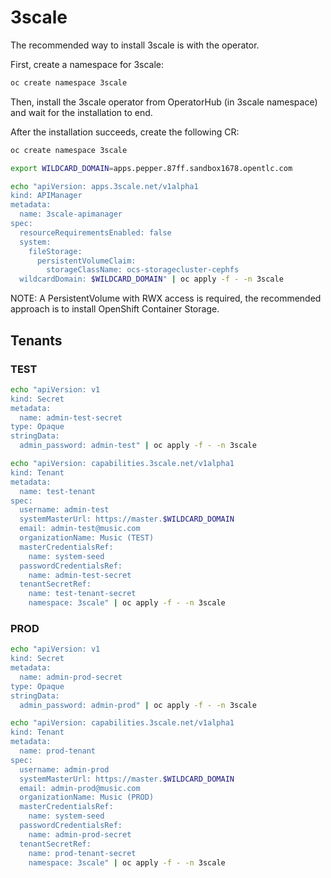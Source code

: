 # 3scale

The recommended way to install 3scale is with the operator.

First, create a namespace for 3scale:

```bash
oc create namespace 3scale
```

Then, install the 3scale operator from OperatorHub (in 3scale namespace) and wait for the installation to end.

After the installation succeeds, create the following CR:

```bash
oc create namespace 3scale

export WILDCARD_DOMAIN=apps.pepper.87ff.sandbox1678.opentlc.com

echo "apiVersion: apps.3scale.net/v1alpha1
kind: APIManager
metadata:
  name: 3scale-apimanager
spec:
  resourceRequirementsEnabled: false
  system:
    fileStorage:
      persistentVolumeClaim:
        storageClassName: ocs-storagecluster-cephfs
  wildcardDomain: $WILDCARD_DOMAIN" | oc apply -f - -n 3scale
```

NOTE: A PersistentVolume with RWX access is required, the recommended approach is to install OpenShift Container Storage.

## Tenants

### TEST

```bash
echo "apiVersion: v1
kind: Secret
metadata:
  name: admin-test-secret
type: Opaque
stringData:
  admin_password: admin-test" | oc apply -f - -n 3scale

echo "apiVersion: capabilities.3scale.net/v1alpha1
kind: Tenant
metadata:
  name: test-tenant
spec:
  username: admin-test
  systemMasterUrl: https://master.$WILDCARD_DOMAIN
  email: admin-test@music.com
  organizationName: Music (TEST)
  masterCredentialsRef:
    name: system-seed
  passwordCredentialsRef:
    name: admin-test-secret
  tenantSecretRef:
    name: test-tenant-secret
    namespace: 3scale" | oc apply -f - -n 3scale
```

### PROD

```bash
echo "apiVersion: v1
kind: Secret
metadata:
  name: admin-prod-secret
type: Opaque
stringData:
  admin_password: admin-prod" | oc apply -f - -n 3scale

echo "apiVersion: capabilities.3scale.net/v1alpha1
kind: Tenant
metadata:
  name: prod-tenant
spec:
  username: admin-prod
  systemMasterUrl: https://master.$WILDCARD_DOMAIN
  email: admin-prod@music.com
  organizationName: Music (PROD)
  masterCredentialsRef:
    name: system-seed
  passwordCredentialsRef:
    name: admin-prod-secret
  tenantSecretRef:
    name: prod-tenant-secret
    namespace: 3scale" | oc apply -f - -n 3scale
```